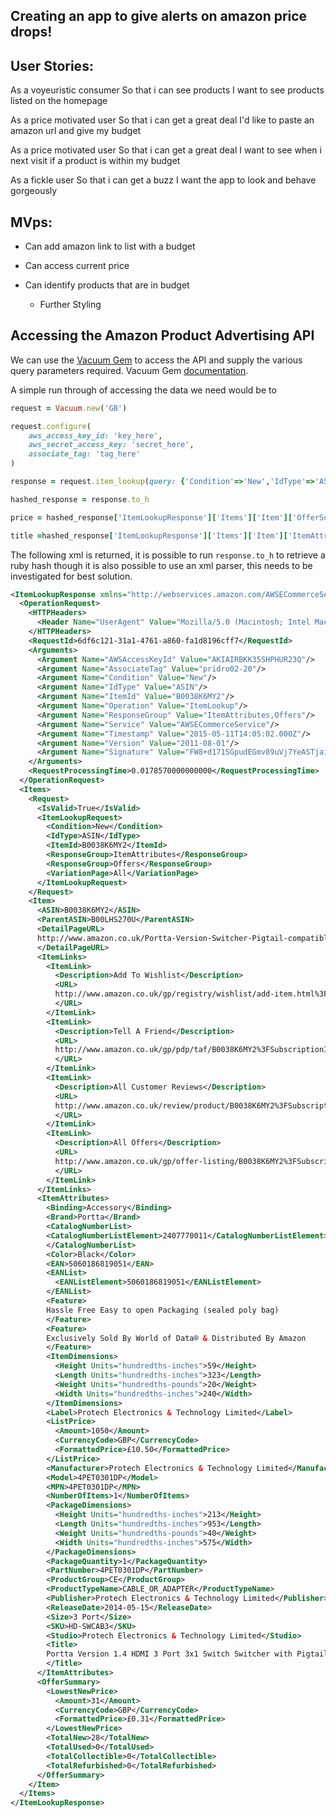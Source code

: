 Creating an app to give alerts on amazon price drops!
-----

User Stories:
-----

As a voyeuristic consumer
So that i can see products
I want to see products listed on the homepage

As a price motivated user
So that i can get a great deal
I'd like to paste an amazon url and give my budget

As a price motivated user
So that i can get a great deal
I want to see when i next visit if a product is within my budget

As a fickle user
So that i can get a buzz
I want the app to look and behave gorgeously

MVps:
-----

  - Can add amazon link to list with a budget

  - Can access current price

  - Can identify products that are in budget
      - Further Styling


Accessing the Amazon Product Advertising API
-----

We can use the [Vacuum Gem](https://rubygems.org/gems/vacuum/versions/1.2.0) to access the API and supply the various query parameters required. Vacuum Gem [documentation](https://github.com/hakanensari/vacuum).

A simple run through of accessing the data we need would be to
```ruby
request = Vacuum.new('GB')

request.configure(
    aws_access_key_id: 'key_here',
    aws_secret_access_key: 'secret_here',
    associate_tag: 'tag_here'
)

response = request.item_lookup(query: {'Condition'=>'New','IdType'=>'ASIN','ItemId'=>'B0038K6MY2','Operation'=>'ItemLookup','ResponseGroup'=>'ItemAttributes,OfferSummary'})

hashed_response = response.to_h

price = hashed_response['ItemLookupResponse']['Items']['Item']['OfferSummary']['LowestNewPrice']['FormattedPrice']

title =hashed_response['ItemLookupResponse']['Items']['Item']['ItemAttributes']['Title']

```
The following xml is returned, it is possible to run `response.to_h` to retrieve a ruby hash though it is also possible to use an xml parser, this needs to be investigated for best solution.

```xml
<ItemLookupResponse xmlns="http://webservices.amazon.com/AWSECommerceService/2011-08-01">
  <OperationRequest>
    <HTTPHeaders>
      <Header Name="UserAgent" Value="Mozilla/5.0 (Macintosh; Intel Mac OS X 10_10_3) AppleWebKit/537.36 (KHTML, like Gecko) Chrome/42.0.2311.135 Safari/537.36"/>
    </HTTPHeaders>
    <RequestId>6df6c121-31a1-4761-a860-fa1d8196cff7</RequestId>
    <Arguments>
      <Argument Name="AWSAccessKeyId" Value="AKIAIRBKK35SHPHUR23Q"/>
      <Argument Name="AssociateTag" Value="pridro02-20"/>
      <Argument Name="Condition" Value="New"/>
      <Argument Name="IdType" Value="ASIN"/>
      <Argument Name="ItemId" Value="B0038K6MY2"/>
      <Argument Name="Operation" Value="ItemLookup"/>
      <Argument Name="ResponseGroup" Value="ItemAttributes,Offers"/>
      <Argument Name="Service" Value="AWSECommerceService"/>
      <Argument Name="Timestamp" Value="2015-05-11T14:05:02.000Z"/>
      <Argument Name="Version" Value="2011-08-01"/>
      <Argument Name="Signature" Value="FW8+d171SGpudEGmv89uVj7YeASTjaitz0ZM4fF85PY="/>
    </Arguments>
    <RequestProcessingTime>0.0178570000000000</RequestProcessingTime>
  </OperationRequest>
  <Items>
    <Request>
      <IsValid>True</IsValid>
      <ItemLookupRequest>
        <Condition>New</Condition>
        <IdType>ASIN</IdType>
        <ItemId>B0038K6MY2</ItemId>
        <ResponseGroup>ItemAttributes</ResponseGroup>
        <ResponseGroup>Offers</ResponseGroup>
        <VariationPage>All</VariationPage>
      </ItemLookupRequest>
    </Request>
    <Item>
      <ASIN>B0038K6MY2</ASIN>
      <ParentASIN>B00LHS270U</ParentASIN>
      <DetailPageURL>
      http://www.amazon.co.uk/Portta-Version-Switcher-Pigtail-compatible-Black/dp/B0038K6MY2%3Fpsc%3D1%26SubscriptionId%3DAKIAIRBKK35SHPHUR23Q%26tag%3Dpridro02-20%26linkCode%3Dxm2%26camp%3D2025%26creative%3D165953%26creativeASIN%3DB0038K6MY2
      </DetailPageURL>
      <ItemLinks>
        <ItemLink>
          <Description>Add To Wishlist</Description>
          <URL>
          http://www.amazon.co.uk/gp/registry/wishlist/add-item.html%3Fasin.0%3DB0038K6MY2%26SubscriptionId%3DAKIAIRBKK35SHPHUR23Q%26tag%3Dpridro02-20%26linkCode%3Dxm2%26camp%3D2025%26creative%3D12734%26creativeASIN%3DB0038K6MY2
          </URL>
        </ItemLink>
        <ItemLink>
          <Description>Tell A Friend</Description>
          <URL>
          http://www.amazon.co.uk/gp/pdp/taf/B0038K6MY2%3FSubscriptionId%3DAKIAIRBKK35SHPHUR23Q%26tag%3Dpridro02-20%26linkCode%3Dxm2%26camp%3D2025%26creative%3D12734%26creativeASIN%3DB0038K6MY2
          </URL>
        </ItemLink>
        <ItemLink>
          <Description>All Customer Reviews</Description>
          <URL>
          http://www.amazon.co.uk/review/product/B0038K6MY2%3FSubscriptionId%3DAKIAIRBKK35SHPHUR23Q%26tag%3Dpridro02-20%26linkCode%3Dxm2%26camp%3D2025%26creative%3D12734%26creativeASIN%3DB0038K6MY2
          </URL>
        </ItemLink>
        <ItemLink>
          <Description>All Offers</Description>
          <URL>
          http://www.amazon.co.uk/gp/offer-listing/B0038K6MY2%3FSubscriptionId%3DAKIAIRBKK35SHPHUR23Q%26tag%3Dpridro02-20%26linkCode%3Dxm2%26camp%3D2025%26creative%3D12734%26creativeASIN%3DB0038K6MY2
          </URL>
        </ItemLink>
      </ItemLinks>
      <ItemAttributes>
        <Binding>Accessory</Binding>
        <Brand>Portta</Brand>
        <CatalogNumberList>
        <CatalogNumberListElement>2407770011</CatalogNumberListElement>
        </CatalogNumberList>
        <Color>Black</Color>
        <EAN>5060186819051</EAN>
        <EANList>
          <EANListElement>5060186819051</EANListElement>
        </EANList>
        <Feature>
        Hassle Free Easy to open Packaging (sealed poly bag)
        </Feature>
        <Feature>
        Exclusively Sold By World of Data® & Distributed By Amazon
        </Feature>
        <ItemDimensions>
          <Height Units="hundredths-inches">59</Height>
          <Length Units="hundredths-inches">323</Length>
          <Weight Units="hundredths-pounds">20</Weight>
          <Width Units="hundredths-inches">240</Width>
        </ItemDimensions>
        <Label>Protech Electronics & Technology Limited</Label>
        <ListPrice>
          <Amount>1050</Amount>
          <CurrencyCode>GBP</CurrencyCode>
          <FormattedPrice>£10.50</FormattedPrice>
        </ListPrice>
        <Manufacturer>Protech Electronics & Technology Limited</Manufacturer>
        <Model>4PET0301DP</Model>
        <MPN>4PET0301DP</MPN>
        <NumberOfItems>1</NumberOfItems>
        <PackageDimensions>
          <Height Units="hundredths-inches">213</Height>
          <Length Units="hundredths-inches">953</Length>
          <Weight Units="hundredths-pounds">40</Weight>
          <Width Units="hundredths-inches">575</Width>
        </PackageDimensions>
        <PackageQuantity>1</PackageQuantity>
        <PartNumber>4PET0301DP</PartNumber>
        <ProductGroup>CE</ProductGroup>
        <ProductTypeName>CABLE_OR_ADAPTER</ProductTypeName>
        <Publisher>Protech Electronics & Technology Limited</Publisher>
        <ReleaseDate>2014-05-15</ReleaseDate>
        <Size>3 Port</Size>
        <SKU>HD-SWCAB3</SKU>
        <Studio>Protech Electronics & Technology Limited</Studio>
        <Title>
        Portta Version 1.4 HDMI 3 Port 3x1 Switch Switcher with Pigtail Full 1080p 3D and 4Kx2K compatible 1.3
        </Title>
      </ItemAttributes>
      <OfferSummary>
        <LowestNewPrice>
          <Amount>31</Amount>
          <CurrencyCode>GBP</CurrencyCode>
          <FormattedPrice>£0.31</FormattedPrice>
        </LowestNewPrice>
        <TotalNew>28</TotalNew>
        <TotalUsed>0</TotalUsed>
        <TotalCollectible>0</TotalCollectible>
        <TotalRefurbished>0</TotalRefurbished>
      </OfferSummary>
    </Item>
  </Items>
</ItemLookupResponse>
```
